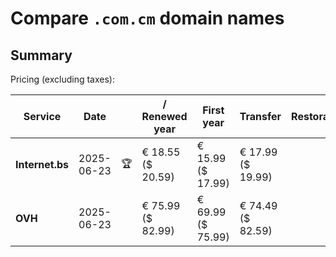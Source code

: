 # Compare `.com.cm` domain names

## Summary

Pricing (excluding taxes):

| Service | Date |  | / Renewed year | First year | Transfer | Restoration |
|--|--|--|--|--|--|--|
| **Internet.bs** | 2025-06-23 | 🏆 | € 18.55<br>($ 20.59) | € 15.99<br>($ 17.99) | € 17.99<br>($ 19.99) |  |
| **OVH** | 2025-06-23 |  | € 75.99<br>($ 82.99) | € 69.99<br>($ 75.99) | € 74.49<br>($ 82.59) |  |
